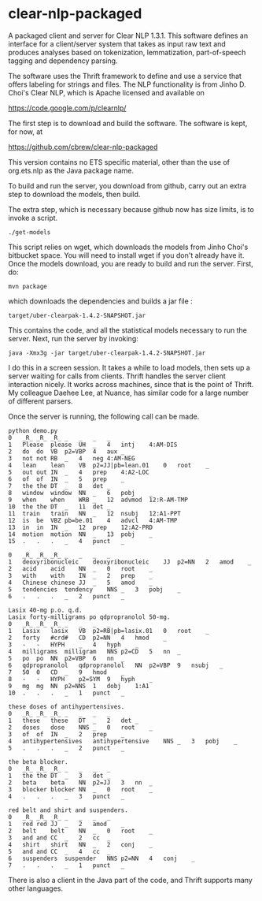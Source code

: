 clear-nlp-packaged
==================

A packaged client and server for Clear NLP 1.3.1. This software defines an interface for a client/server system that takes as input raw text and produces analyses based on tokenization, lemmatization, part-of-speech tagging and dependency parsing. 

The software uses the Thrift framework to define and use a service that offers labeling for strings and files. The NLP functionality is from Jinho D. Choi's Clear NLP, which is Apache licensed and available on 

https://code.google.com/p/clearnlp/

The first step is to download and build the software. The software is kept, for now, at 

https://github.com/cbrew/clear-nlp-packaged

This version contains no ETS specific material, other than the use of org.ets.nlp as the Java package name.

To build and run the server, you download from github, carry out an extra step to download the models, then build.

The extra step, which is necessary because github now has size limits, is to invoke a script.

	./get-models

This script relies on wget, which downloads the models from Jinho Choi's bitbucket space. You will need to install wget 
if you don't already have it. Once the models download, you are ready to build and run the server. First, do:

	mvn package

which downloads the dependencies and builds a jar file :

	target/uber-clearpak-1.4.2-SNAPSHOT.jar

This contains the code, and all the statistical models necessary to run the
server. Next, run the server by invoking:

	java -Xmx3g -jar target/uber-clearpak-1.4.2-SNAPSHOT.jar

I do this in a screen session. It takes a while to load models, then sets
up a server waiting for calls from clients. Thrift handles the server client interaction nicely. 
It works across machines, since that is the point of Thrift. My colleague Daehee Lee, at Nuance,
has similar code for a large number of different parsers.


Once the server is running, the following call can be made.

```code
python demo.py
0	_R_	_R_	_R_	_	_	_	_
1	Please	please	UH	_	4	intj	4:AM-DIS
2	do	do	VB	p2=VBP	4	aux	_
3	not	not	RB	_	4	neg	4:AM-NEG
4	lean	lean	VB	p2=JJ|pb=lean.01	0	root	_
5	out	out	IN	_	4	prep	4:A2-LOC
6	of	of	IN	_	5	prep	_
7	the	the	DT	_	8	det	_
8	window	window	NN	_	6	pobj	_
9	when	when	WRB	_	12	advmod	12:R-AM-TMP
10	the	the	DT	_	11	det	_
11	train	train	NN	_	12	nsubj	12:A1-PPT
12	is	be	VBZ	pb=be.01	4	advcl	4:AM-TMP
13	in	in	IN	_	12	prep	12:A2-PRD
14	motion	motion	NN	_	13	pobj	_
15	.	.	.	_	4	punct	_

0	_R_	_R_	_R_	_	_	_	_
1	deoxyribonucleic	deoxyribonucleic	JJ	p2=NN	2	amod	_
2	acid	acid	NN	_	0	root	_
3	with	with	IN	_	2	prep	_
4	Chinese	chinese	JJ	_	5	amod	_
5	tendencies	tendency	NNS	_	3	pobj	_
6	.	.	.	_	2	punct	_

Lasix 40-mg p.o. q.d.
Lasix forty-milligrams po qdpropranolol 50-mg.
0	_R_	_R_	_R_	_	_	_	_
1	Lasix	lasix	VB	p2=RB|pb=lasix.01	0	root	_
2	forty	#crd#	CD	p2=NN	4	hmod	_
3	-	-	HYPH	_	4	hyph	_
4	milligrams	milligram	NNS	p2=CD	5	nn	_
5	po	po	NN	p2=VBP	6	nn	_
6	qdpropranolol	qdpropranolol	NN	p2=VBP	9	nsubj	_
7	50	0	CD	_	9	hmod	_
8	-	-	HYPH	p2=SYM	9	hyph	_
9	mg	mg	NN	p2=NNS	1	dobj	1:A1
10	.	.	.	_	1	punct	_

these doses of antihypertensives.
0	_R_	_R_	_R_	_	_	_	_
1	these	these	DT	_	2	det	_
2	doses	dose	NNS	_	0	root	_
3	of	of	IN	_	2	prep	_
4	antihypertensives	antihypertensive	NNS	_	3	pobj	_
5	.	.	.	_	2	punct	_

the beta blocker.
0	_R_	_R_	_R_	_	_	_	_
1	the	the	DT	_	3	det	_
2	beta	beta	NN	p2=JJ	3	nn	_
3	blocker	blocker	NN	_	0	root	_
4	.	.	.	_	3	punct	_

red belt and shirt and suspenders.
0	_R_	_R_	_R_	_	_	_	_
1	red	red	JJ	_	2	amod	_
2	belt	belt	NN	_	0	root	_
3	and	and	CC	_	2	cc	_
4	shirt	shirt	NN	_	2	conj	_
5	and	and	CC	_	4	cc	_
6	suspenders	suspender	NNS	p2=NN	4	conj	_
7	.	.	.	_	1	punct	_
```

There is also a client in the Java part of the code, and Thrift supports many other languages.
